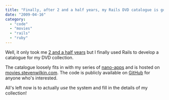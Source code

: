 ```yaml
---
title: "Finally, after 2 and a half years, my Rails DVD catalogue is go"
date: "2009-04-16"
category:
  - "code"
  - "movies"
  - "rails"
  - "ruby"
---
```


Well, it only took me [2 and a half years](/2006/10/18/ruby-on-rails/) but I finally used Rails to develop a catalogue for my DVD collection.

The catalogue loosely fits in with my series of [nano-apps](/2009/01/26/nano-apps/) and is hosted on [movies.stevenwilkin.com](http://movies.stevenwilkin.com/). The code is publicly available on [GitHub](http://github.com/stevenwilkin/movies.stevenwilkin.com) for anyone who's interested.

All's left now is to actually _use_ the system and fill in the details of my collection!
